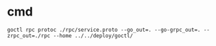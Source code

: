 # cmd

```shell
goctl rpc protoc ./rpc/service.proto --go_out=. --go-grpc_out=. --zrpc_out=./rpc --home ../../deploy/goctl/
```

